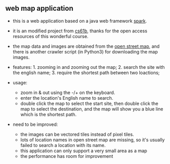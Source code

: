 ## web map application

- this is a web application based on a java web framework [spark](http://sparkjava.com/).
- it is an modified project from [cs61b](https://sp18.datastructur.es/), thanks for the open access resources of this wonderful course.
- the map data and images are obtained from the [open street map](https://www.openstreetmap.org), and there is another crawler script (in Python3) for downloading the map images.
- features: 1. zooming in and zooming out the map; 2. search the site with the english name; 3. require the shortest path between two loactions;
- usage:   
   - zoom in & out using the -/+ on the keyboard.
   - enter the location's English name to search.
   - double click the map to select the start site, then double click the map to select the destination, and the map will show you a blue line which is the shortest path.

- need to be improved:
   - the images can be vectored tiles instead of pixel tiles.
   - lots of location names in open street map are missing, so it's usually failed to search a location with its name.
   - this application can only support a very small area as a map
   - the performance has room for improvement
